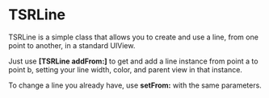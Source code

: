 TSRLine
=======
TSRLine is a simple class that allows you to create and use a line, from one point to another, in a standard UIView.

Just use **[TSRLine addFrom:]** to get and add a line instance from point a to point b, setting your line width, color, and parent view in that instance.

To change a line you already have, use **setFrom:** with the same parameters.